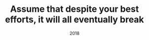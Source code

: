---
title: "Assume that despite your best efforts, it will all eventually break"
event: Catalogue Raisonne Scholars Association
date: 2018
location: New York
type: panel 
other_speakers:
links:
---